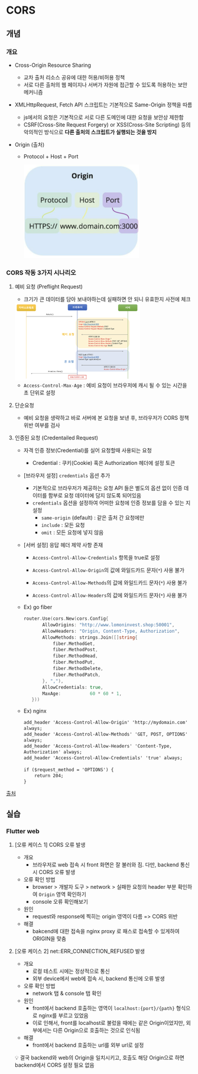 # CORS



## 개념



### 개요

- Cross-Origin Resource Sharing

  - 교차 출처 리소스 공유에 대한 허용/비허용 정책
  - 서로 다른 출처의 웹 페이지나 서버가 자원에 접근할 수 있도록 허용하는 보안 메커니즘

- XMLHttpRequest, Fetch API 스크립트는 기본적으로 Same-Origin 정책을 따름

  - js에서의 요청은 기본적으로 서로 다른 도메인에 대한 요청을 보안상 제한함
  - CSRF(Cross-Site Request Forgery) or XSS(Cross-Site Scripting) 등의 악의적인 방식으로 **다른 출처의 스크립트가 실행되는 것을 방지**

- Origin (출처)

  - Protocol + Host + Port

    <img src="./assets/image-20250512083250142.png" alt="image-20250512083250142" style="zoom:50%;" />



### CORS 작동 3가지 시나리오

1. 예비 요청 (Preflight Request)

   - 크기가 큰 데이터를 담아 보내야하는데 실패하면 안 되니 유효한지 사전에 체크

   <img src="./assets/image-20250512084201899.png" alt="image-20250512084201899" style="zoom:33%;" />

   - `Access-Control-Max-Age` : 예비 요청이 브라우저에 캐시 될 수 있는 시간을 초 단위로 설정

2. 단순요청

   - 예비 요청을 생략하고 바로 서버에 본 요청을 보낸 후, 브라우저가 CORS 정책 위반 여부를 검사

3. 인증된 요청 (Credentailed Request)

   - 자격 인증 정보(Credential)를 실어 요청할때 사용되는 요청

     - Credential : 쿠키(Cookie) 혹은 Authorization 헤더에 설정 토큰

   - [브라우저 설정] `credentials` 옵션 추가

     - 기본적으로 브라우저가 제공하는 요청 API 들은 별도의 옵션 없이 인증 데이터를 함부로 요청 데이터에 담지 않도록 되어있음
     - `credentials` 옵션을 설정하여 어떠한 요청에 인증 정보를 담을 수 있는 지 설정
       - `same-origin` (default) : 같은 출처 간 요청에만
       - `include` : 모든 요청
       - `omit` : 모든 요청에 넣지 않음

   - [서버 설정] 응답 헤더 제약 사항 존재

     - `Access-Control-Allow-Credentials` 항목을 true로 설정

     - `Access-Control-Allow-Origin`의 값에 와일드카드 문자(`*`) 사용 불가

     - `Access-Control-Allow-Methods`의 값에 와일드카드 문자(`*`) 사용 불가

     - `Access-Control-Allow-Headers`의 값에 와일드카드 문자(`*`) 사용 불가

   - Ex) go fiber

     ```go
     router.Use(cors.New(cors.Config{
     		AllowOrigins: "http://www.lomoninvest.shop:50001",
     		AllowHeaders: "Origin, Content-Type, Authorization",
     		AllowMethods: strings.Join([]string{
     			fiber.MethodGet,
     			fiber.MethodPost,
     			fiber.MethodHead,
     			fiber.MethodPut,
     			fiber.MethodDelete,
     			fiber.MethodPatch,
     		}, ","),
     		AllowCredentials: true,
     		MaxAge:           60 * 60 * 1,
     	}))
     ```
   
   - Ex) nginx
   
     ```nginx
     add_header 'Access-Control-Allow-Origin' 'http://mydomain.com' always;
     add_header 'Access-Control-Allow-Methods' 'GET, POST, OPTIONS' always;
     add_header 'Access-Control-Allow-Headers' 'Content-Type, Authorization' always;
     add_header 'Access-Control-Allow-Credentials' 'true' always;
     
     if ($request_method = 'OPTIONS') {
         return 204;
     }
     ```
   
     

[출처](https://inpa.tistory.com/entry/WEB-%F0%9F%93%9A-CORS-%F0%9F%92%AF-%EC%A0%95%EB%A6%AC-%ED%95%B4%EA%B2%B0-%EB%B0%A9%EB%B2%95-%F0%9F%91%8F)

## 실습



### Flutter web

1. [오류 케이스 1] CORS 오류 발생
   - 개요
     - 브라우저로 web 접속 시 front 화면은 잘 불러와 짐. 다만, backend 통신 시 CORS 오류 발생
   - 오류 확인 방법
     - browser > 개발자 도구 > network > 실패한 요청의 header 부분 확인하여 `Origin` 영역 확인하기
     - console 오류 확인해보기
   - 원인
     - request와 response에 찍히는 origin 영역이 다름 => CORS 위반
   - 해결
     - bakcend에 대한 접속을 nginx proxy 로 패스로 접속할 수 있게하여 ORIGIN을 맞춤
2. [오류 케이스 2] net::ERR_CONNECTION_REFUSED 발생
   - 개요
     - 로컬 테스트 시에는 정상적으로 통신
     - 외부 device에서 web에 접속 시, backend 통신에 오류 발생
   - 오류 확인 방법
     - network 탭 & console 탭 확인
   - 원인
     - front에서 backend 호출하는 영역이 `localhost:{port}/{path}` 형식으로 nginx를 부르고 있었음
     - 이로 인해서, front를 localhost로 불렀을 때에는 같은 Origin이었지만, 외부에서는 다른 Origin으로 호출하는 것으로 인식됨
   - 해결
     - front에서 backend 호출하는 url를 외부 url로 설정
   
   :bulb: 결국 backend와 web의 Origin을 일치시키고, 호출도 해당 Origin으로 하면 backend에서 CORS 설정 필요 없음









